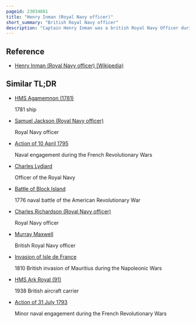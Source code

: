 ```yaml
---
pageid: 23034801
title: "Henry Inman (Royal Navy officer)"
short_summary: "British Royal Navy officer"
description: "Captain Henry Inman was a british Royal Navy Officer during the late Eighteenth and early nineteenth Centuries, serving in the american Revolutionary War, the french Revolutionary Wars and the Napoleonic Wars. Inman's Service in the american War was punctuated by three Shipwrecks the Burning of hms Lark off Rhode Island in the Face of a superior french Squadron the Grounding of Hms Santa Monica on Tortola and the Founding of Hector following an Engagement. He was in Reserve after the War until the spanish Armament of 1790 when he was given Command of the 14-gun Cutter Hms Pygmy stationed off the Isle of Man."
---
```


## Reference

- [Henry Inman (Royal Navy officer) (Wikipedia)](https://en.wikipedia.org/?curid=23034801)

## Similar TL;DR

- [HMS Agamemnon (1781)](/tldr/en/hms-agamemnon-1781)

  1781 ship

- [Samuel Jackson (Royal Navy officer)](/tldr/en/samuel-jackson-royal-navy-officer)

  Royal Navy officer

- [Action of 10 April 1795](/tldr/en/action-of-10-april-1795)

  Naval engagement during the French Revolutionary Wars

- [Charles Lydiard](/tldr/en/charles-lydiard)

  Officer of the Royal Navy

- [Battle of Block Island](/tldr/en/battle-of-block-island)

  1776 naval battle of the American Revolutionary War

- [Charles Richardson (Royal Navy officer)](/tldr/en/charles-richardson-royal-navy-officer)

  Royal Navy officer

- [Murray Maxwell](/tldr/en/murray-maxwell)

  British Royal Navy officer

- [Invasion of Isle de France](/tldr/en/invasion-of-isle-de-france)

  1810 British invasion of Mauritius during the Napoleonic Wars

- [HMS Ark Royal (91)](/tldr/en/hms-ark-royal-91)

  1938 British aircraft carrier

- [Action of 31 July 1793](/tldr/en/action-of-31-july-1793)

  Minor naval engagement during the French Revolutionary Wars
